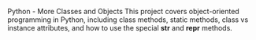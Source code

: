 Python - More Classes and Objects
This project covers object-oriented programming in Python, including class methods, static methods, class vs instance attributes, and how to use the special __str__ and __repr__ methods.
